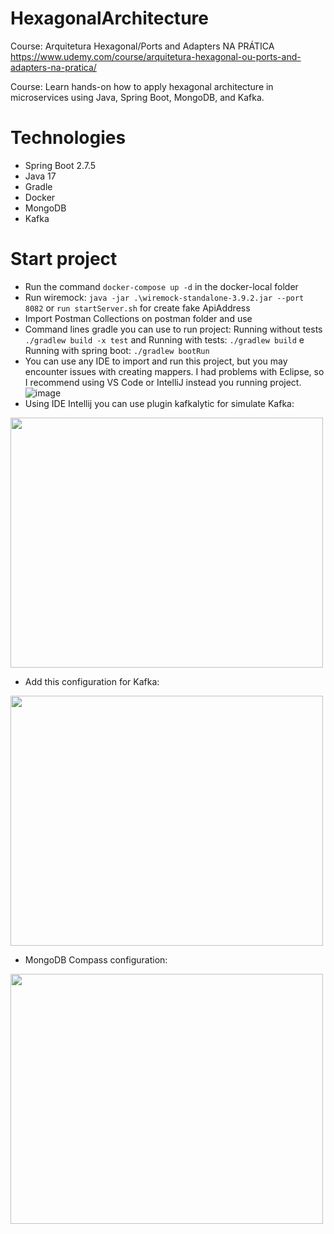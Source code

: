 # HexagonalArchitecture
Course: Arquitetura Hexagonal/Ports and Adapters NA PRÁTICA  https://www.udemy.com/course/arquitetura-hexagonal-ou-ports-and-adapters-na-pratica/

Course: Learn hands-on how to apply hexagonal architecture in microservices using Java, Spring Boot, MongoDB, and Kafka.

<h1>Technologies</h1>
<ul>
  <li>Spring Boot 2.7.5</li>
  <li>Java 17</li>
  <li>Gradle</li>
  <li>Docker</li>
  <li>MongoDB</li>
  <li>Kafka</li>
</ul> 

<h1> Start project </h1>

- Run the command ```docker-compose up -d``` in the docker-local folder
- Run wiremock: ```java -jar .\wiremock-standalone-3.9.2.jar --port 8082``` or ```run startServer.sh``` for create fake ApiAddress
- Import Postman Collections on postman folder and use
- Command lines gradle you can use to run project: Running without tests ```./gradlew build -x test``` and Running with tests: ```./gradlew build``` e Running with spring boot: ```./gradlew bootRun```
- You can use any IDE to import and run this project, but you may encounter issues with creating mappers. I had problems with Eclipse, so I recommend using VS Code or IntelliJ instead you running project.
![image](https://github.com/user-attachments/assets/9619f7d3-e925-4da0-8ac5-3837c13bb818)
- Using IDE Intellij you can use plugin kafkalytic for simulate Kafka:
<img src="https://github.com/user-attachments/assets/82721fdc-5041-4394-a243-92494b886776" width="500" height="400" />

- Add this configuration for Kafka:
<img src="https://github.com/user-attachments/assets/45722d53-39fe-4a77-a9b1-0a9102b174fe" width="500" height="400" />

- MongoDB Compass configuration:
<img src="https://github.com/user-attachments/assets/0a1df7f2-0cfc-484c-90a5-07d8fd43e9c0" width="500" height="400" />



